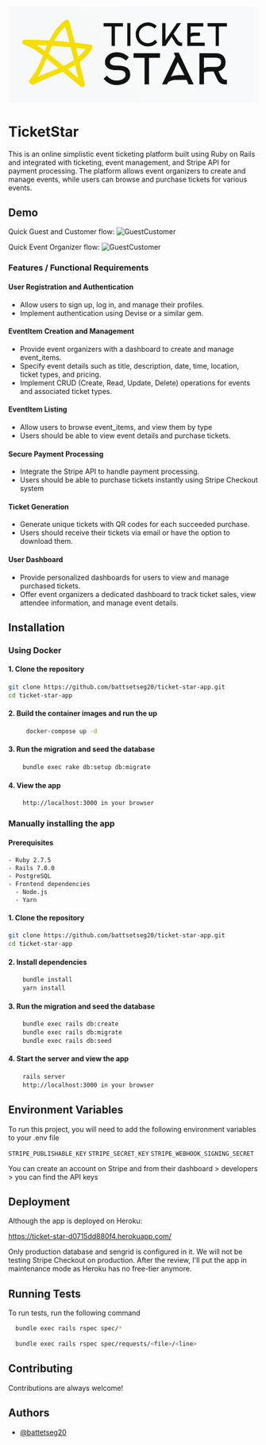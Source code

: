 
![Header](https://github.com/Battsetseg20/ticket_star_app/blob/182c0373b2e5e941b0eab402045ca12f4179105b/app/assets/images/ticket_star_logo.png)

# TicketStar 

This is an online simplistic event ticketing platform built using Ruby on Rails and integrated with ticketing, event management, and Stripe API for payment processing. The platform allows event organizers to create and manage events, while users can browse and purchase tickets for various events.

## Demo

Quick Guest and Customer flow:
![GuestCustomer](https://github.com/Battsetseg20/ticket_star_app/blob/main/app/assets/demos/guest_and_customer.gif)

Quick Event Organizer flow:
![GuestCustomer](https://github.com/Battsetseg20/ticket_star_app/blob/main/app/assets/demos/event_organizer.gif)



### Features / Functional Requirements
#### User Registration and Authentication
- Allow users to sign up, log in, and manage their profiles.
- Implement authentication using Devise or a similar gem.
#### EventItem Creation and Management
- Provide event organizers with a dashboard to create and manage event_items.
- Specify event details such as title, description, date, time, location, ticket types, and pricing.
- Implement CRUD (Create, Read, Update, Delete) operations for events and associated ticket types.
#### EventItem Listing
- Allow users to browse event_items, and view them by type
- Users should be able to view event details and purchase tickets.
#### Secure Payment Processing
- Integrate the Stripe API to handle payment processing.
- Users should be able to purchase tickets instantly using Stripe Checkout system
#### Ticket Generation
- Generate unique tickets with QR codes for each succeeded purchase.
- Users should receive their tickets via email or have the option to download them.
#### User Dashboard
- Provide personalized dashboards for users to view and manage purchased tickets.
- Offer event organizers a dedicated dashboard to track ticket sales, view attendee information, and manage event details.
## Installation

### Using Docker
#### 1. Clone the repository

```bash
git clone https://github.com/battsetseg20/ticket-star-app.git
cd ticket-star-app
```
#### 2. Build the container images and run the up
```bash
     docker-compose up -d
````
#### 3. Run the migration and seed the database
````bash
    bundle exec rake db:setup db:migrate
``````
#### 4. View the app
````bash
    http://localhost:3000 in your browser 
`````

### Manually installing the app
####  Prerequisites
    - Ruby 2.7.5
    - Rails 7.0.0
    - PostgreSQL
    - Frontend dependencies
      - Node.js
      - Yarn
#### 1. Clone the repository
```bash
git clone https://github.com/battsetseg20/ticket-star-app.git
cd ticket-star-app
```
#### 2. Install dependencies
```bash
    bundle install
    yarn install
````
#### 3. Run the migration and seed the database
````bash
    bundle exec rails db:create
    bundle exec rails db:migrate
    bundle exec rails db:seed
``````
#### 4. Start the server and view the app
````bash
    rails server
    http://localhost:3000 in your browser 
`````
## Environment Variables

To run this project, you will need to add the following environment variables to your .env file

`STRIPE_PUBLISHABLE_KEY`
`STRIPE_SECRET_KEY`
`STRIPE_WEBHOOK_SIGNING_SECRET`

You can create an account on Stripe and from their dashboard > developers > you can find the API keys



## Deployment

Although the app is deployed on Heroku:

https://ticket-star-d0715dd880f4.herokuapp.com/

Only production database and sengrid is configured in it. We will not be testing Stripe Checkout on production. After the review, I'll put the app in maintenance mode as Heroku has no free-tier anymore.




## Running Tests

To run tests, run the following command

```bash
  bundle exec rails rspec spec/*
```

```bash
  bundle exec rails rspec spec/requests/<file>/<line>
```


## Contributing

Contributions are always welcome!

## Authors

- [@battetseg20](https://www.github.com/battsetseg20)

